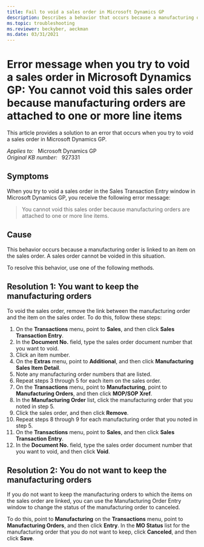 ```yaml
---
title: Fail to void a sales order in Microsoft Dynamics GP
description: Describes a behavior that occurs because a manufacturing order is linked to an item on a sales order. A resolution is provided.
ms.topic: troubleshooting
ms.reviewer: beckyber, aeckman
ms.date: 03/31/2021
---
```

# Error message when you try to void a sales order in Microsoft Dynamics GP: You cannot void this sales order because manufacturing orders are attached to one or more line items

This article provides a solution to an error that occurs when you try to void a sales order in Microsoft Dynamics GP.

_Applies to:_ &nbsp; Microsoft Dynamics GP  
_Original KB number:_ &nbsp; 927331

## Symptoms

When you try to void a sales order in the Sales Transaction Entry window in Microsoft Dynamics GP, you receive the following error message:

> You cannot void this sales order because manufacturing orders are attached to one or more line items.

## Cause

This behavior occurs because a manufacturing order is linked to an item on the sales order. A sales order cannot be voided in this situation.

To resolve this behavior, use one of the following methods.

## Resolution 1: You want to keep the manufacturing orders

To void the sales order, remove the link between the manufacturing order and the item on the sales order. To do this, follow these steps:

1. On the **Transactions** menu, point to **Sales**, and then click **Sales Transaction Entry**.
2. In the **Document No.** field, type the sales order document number that you want to void.
3. Click an item number.
4. On the **Extras** menu, point to **Additional**, and then click **Manufacturing Sales Item Detail**.
5. Note any manufacturing order numbers that are listed.
6. Repeat steps 3 through 5 for each item on the sales order.
7. On the **Transactions** menu, point to **Manufacturing**, point to **Manufacturing Orders**, and then click **MOP/SOP Xref**.
8. In the **Manufacturing Order** list, click the manufacturing order that you noted in step 5.
9. Click the sales order, and then click **Remove**.
10. Repeat steps 8 through 9 for each manufacturing order that you noted in step 5.
11. On the **Transactions** menu, point to **Sales**, and then click **Sales Transaction Entry**.
12. In the **Document No.** field, type the sales order document number that you want to void, and then click **Void**.

## Resolution 2: You do not want to keep the manufacturing orders

If you do not want to keep the manufacturing orders to which the items on the sales order are linked, you can use the Manufacturing Order Entry window to change the status of the manufacturing order to canceled.

To do this, point to **Manufacturing** on the **Transactions** menu, point to **Manufacturing Orders**, and then click **Entry**. In the **MO Status** list for the manufacturing order that you do not want to keep, click **Canceled**, and then click **Save**.
